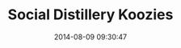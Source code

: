 ---
layout: portfolio-entry
title:  "Social Distillery Koozies"
projectid: sd-koozies
permalink: social-distillery-koozies/
date:   2014-08-09 09:30:47
---